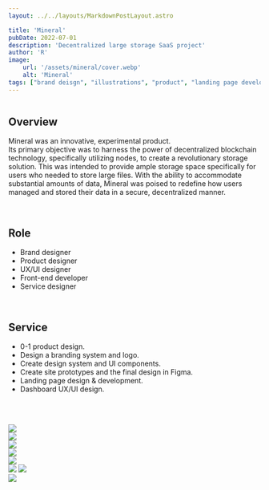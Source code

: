 ```yaml
---
layout: ../../layouts/MarkdownPostLayout.astro

title: 'Mineral'
pubDate: 2022-07-01
description: 'Decentralized large storage SaaS project'
author: 'R'
image:
    url: '/assets/mineral/cover.webp'
    alt: 'Mineral'
tags: ["brand deisgn", "illustrations", "product", "landing page development", "dashboard UI and UX design", "design system"]
---
```


<Image class="w-full object-contain" srcset="/assets/mineral/cover.webp?w=1000 1000w, /assets/jellyboo/cover.webp?w=400 400w" sizes="400w" loading="lazy" />

## Overview
Mineral was an innovative, experimental product.<br>
Its primary objective was to harness the power of decentralized blockchain technology, specifically utilizing nodes, to create a revolutionary storage solution. This was intended to provide ample storage space specifically for users who needed to store large files. With the ability to accommodate substantial amounts of data, Mineral was poised to redefine how users managed and stored their data in a secure, decentralized manner.

<br>

## Role
<ul class="pl-8 marker:text-slate-400 dark:marker:text-neutral-500">
   <li class="mb-3">Brand designer</li>
   <li class="mb-3">Product designer</li>
   <li class="mb-3">UX/UI designer</li>
   <li class="mb-3">Front-end developer</li>
   <li class="mb-3">Service designer</li>
</ul>

<br>

## Service
<ul class="pl-8 marker:text-slate-400 dark:marker:text-neutral-500">
   <li class="mb-3">0-1 product design.</li>
   <li class="mb-3">Design a branding system and logo.</li>
   <li class="mb-3">Create design system and UI components.</li>
   <li class="mb-3">Create site prototypes and the final design in Figma.</li>
   <li class="mb-3">Landing page design & development.</li>
   <li class="mb-3">Dashboard UX/UI design.</li>
</ul>

<br><br>

<div class="flex justify-start items-start w-full gap-2 mb-8">
    <Image class="w-full object-contain" src="/assets/mineral/mineral-1.webp" />
</div>
<div class="flex justify-start items-start w-full gap-2 mb-8">
    <Image class="w-full object-contain" src="/assets/mineral/mineral-2.webp" />
</div>
<div class="flex justify-start items-start w-full gap-2 mb-8">
    <Image class="w-full object-contain" src="/assets/mineral/mineral-2-1.webp" />
</div>
<div class="flex justify-start items-start w-full gap-2 mb-8">
    <Image class="w-full object-contain" src="/assets/mineral/mineral-3.webp" />
</div>
<div class="flex justify-start items-start w-full gap-2 mb-8">
    <Image class="w-full object-contain" src="/assets/mineral/mineral-5.webp" />
</div>
<div class="flex justify-start items-start w-full gap-2 mb-8">
    <Image class="w-2/3 object-contain" src="/assets/mineral/mineral-4.webp" />
    <Image class="w-1/3 object-contain" src="/assets/mineral/mineral-6.webp" />
</div>

<div class="flex justify-start items-start w-full gap-2 mb-8">
    <Image class="w-full object-contain" src="/assets/mineral/mineral-7.webp" />
</div>
